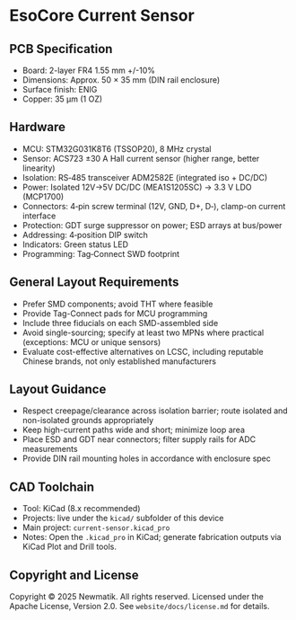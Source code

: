 # EsoCore Current Sensor

## PCB Specification

- Board: 2-layer FR4 1.55 mm +/-10%
- Dimensions: Approx. 50 × 35 mm (DIN rail enclosure)
- Surface finish: ENIG
- Copper: 35 µm (1 OZ)

## Hardware

- MCU: STM32G031K8T6 (TSSOP20), 8 MHz crystal
- Sensor: ACS723 ±30 A Hall current sensor (higher range, better linearity)
- Isolation: RS‑485 transceiver ADM2582E (integrated iso + DC/DC)
- Power: Isolated 12V→5V DC/DC (MEA1S1205SC) → 3.3 V LDO (MCP1700)
- Connectors: 4‑pin screw terminal (12V, GND, D+, D‑), clamp-on current interface
- Protection: GDT surge suppressor on power; ESD arrays at bus/power
- Addressing: 4‑position DIP switch
- Indicators: Green status LED
- Programming: Tag‑Connect SWD footprint

## General Layout Requirements

- Prefer SMD components; avoid THT where feasible
- Provide Tag-Connect pads for MCU programming
- Include three fiducials on each SMD-assembled side
- Avoid single-sourcing; specify at least two MPNs where practical (exceptions: MCU or unique sensors)
- Evaluate cost-effective alternatives on LCSC, including reputable Chinese brands, not only established manufacturers

## Layout Guidance

- Respect creepage/clearance across isolation barrier; route isolated and non-isolated grounds appropriately
- Keep high-current paths wide and short; minimize loop area
- Place ESD and GDT near connectors; filter supply rails for ADC measurements
- Provide DIN rail mounting holes in accordance with enclosure spec

## CAD Toolchain

- Tool: KiCad (8.x recommended)
- Projects: live under the `kicad/` subfolder of this device
- Main project: `current-sensor.kicad_pro`
- Notes: Open the `.kicad_pro` in KiCad; generate fabrication outputs via KiCad Plot and Drill tools.

## Copyright and License

Copyright © 2025 Newmatik. All rights reserved.
Licensed under the Apache License, Version 2.0. See `website/docs/license.md` for details.
